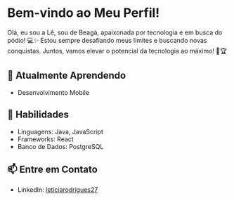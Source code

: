 # Bem-vindo ao Meu Perfil! 

Olá, eu sou a Lê, sou de Beagá, apaixonada por tecnologia e em busca do pódio! 💻✨
Estou sempre desafiando meus limites e buscando novas conquistas. Juntos, vamos elevar o potencial da tecnologia ao máximo! 🚀🏆


  
## 🌱 Atualmente Aprendendo

- Desenvolvimento Mobile

  

## 💼 Habilidades

- Linguagens: Java, JavaScript
- Frameworks: React
- Banco de Dados: PostgreSQL

## 📫 Entre em Contato

- LinkedIn: [leticiarodrigues27](https://www.linkedin.com/in/leticiarodrigues27/)

